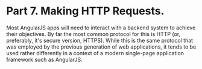 # Part 7. Making HTTP Requests.

Most AngularJS apps will need to interact with a backend system to achieve
their objectives. By far the most common protocol for this is HTTP (or,
preferably, it's secure version, HTTPS). While this is the same protocol that
was employed by the previous generation of web applications, it tends to be
used rather differently in a context of a modern single-page application
framework such as AngularJS.
